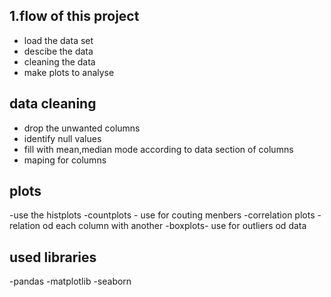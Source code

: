 ## 1.flow of this project

- load the data set
- descibe the data
- cleaning the data
- make plots to analyse
## data cleaning
- drop the unwanted columns
- identify null values
- fill with mean,median mode according to data section of columns
- maping for columns
## plots
 -use the histplots
 -countplots  - use for couting menbers
 -correlation plots - relation od each column with another
 -boxplots- use for outliers od data
## used libraries
-pandas
-matplotlib
-seaborn
